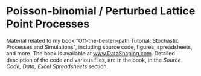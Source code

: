 # Poisson-binomial / Perturbed Lattice Point Processes
Material related to my book "Off-the-beaten-path Tutorial: Stochastic Processes and Simulations", including source code, figures, spreadsheets, and more. The book is available at www.DataShaping.com. Detailed desciption of the code and various files, are in the book, in the <i>Source Code, Data, Excel Spreadsheets</i> section.

